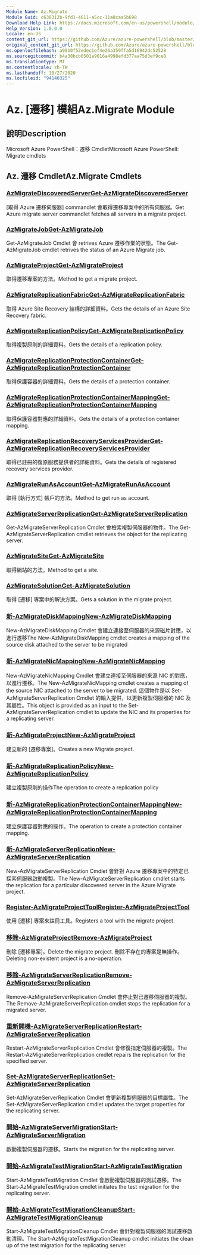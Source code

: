 ```yaml
---
Module Name: Az.Migrate
Module Guid: c638312b-9fd1-4611-a5cc-11a8caa5b698
Download Help Link: https://docs.microsoft.com/en-us/powershell/module/az.migrate
Help Version: 1.0.0.0
Locale: en-US
content_git_url: https://github.com/Azure/azure-powershell/blob/master/src/Migrate/help/Az.Migrate.md
original_content_git_url: https://github.com/Azure/azure-powershell/blob/master/src/Migrate/help/Az.Migrate.md
ms.openlocfilehash: a98b0f52edec1ef4e26a359ffa5d16942dc52528
ms.sourcegitcommit: b4a38bcb0501a9016a4998efd377aa75d3ef9ce8
ms.translationtype: MT
ms.contentlocale: zh-TW
ms.lasthandoff: 10/27/2020
ms.locfileid: "94140325"
---
```

# <span data-ttu-id="ecadf-101">Az. [遷移] 模組</span><span class="sxs-lookup"><span data-stu-id="ecadf-101">Az.Migrate Module</span></span>
## <span data-ttu-id="ecadf-102">說明</span><span class="sxs-lookup"><span data-stu-id="ecadf-102">Description</span></span>
<span data-ttu-id="ecadf-103">Microsoft Azure PowerShell：遷移 Cmdlet</span><span class="sxs-lookup"><span data-stu-id="ecadf-103">Microsoft Azure PowerShell: Migrate cmdlets</span></span>

## <span data-ttu-id="ecadf-104">Az. 遷移 Cmdlet</span><span class="sxs-lookup"><span data-stu-id="ecadf-104">Az.Migrate Cmdlets</span></span>
### [<span data-ttu-id="ecadf-105">AzMigrateDiscoveredServer</span><span class="sxs-lookup"><span data-stu-id="ecadf-105">Get-AzMigrateDiscoveredServer</span></span>](Get-AzMigrateDiscoveredServer.md)
<span data-ttu-id="ecadf-106">[取得 Azure 遷移伺服器] commandlet 會取得遷移專案中的所有伺服器。</span><span class="sxs-lookup"><span data-stu-id="ecadf-106">Get Azure migrate server commandlet fetches all servers in a migrate project.</span></span>

### [<span data-ttu-id="ecadf-107">AzMigrateJob</span><span class="sxs-lookup"><span data-stu-id="ecadf-107">Get-AzMigrateJob</span></span>](Get-AzMigrateJob.md)
<span data-ttu-id="ecadf-108">Get-AzMigrateJob Cmdlet 會 retrives Azure 遷移作業的狀態。</span><span class="sxs-lookup"><span data-stu-id="ecadf-108">The Get-AzMigrateJob cmdlet retrives the status of an Azure Migrate job.</span></span>

### [<span data-ttu-id="ecadf-109">AzMigrateProject</span><span class="sxs-lookup"><span data-stu-id="ecadf-109">Get-AzMigrateProject</span></span>](Get-AzMigrateProject.md)
<span data-ttu-id="ecadf-110">取得遷移專案的方法。</span><span class="sxs-lookup"><span data-stu-id="ecadf-110">Method to get a migrate project.</span></span>

### [<span data-ttu-id="ecadf-111">AzMigrateReplicationFabric</span><span class="sxs-lookup"><span data-stu-id="ecadf-111">Get-AzMigrateReplicationFabric</span></span>](Get-AzMigrateReplicationFabric.md)
<span data-ttu-id="ecadf-112">取得 Azure Site Recovery 結構的詳細資料。</span><span class="sxs-lookup"><span data-stu-id="ecadf-112">Gets the details of an Azure Site Recovery fabric.</span></span>

### [<span data-ttu-id="ecadf-113">AzMigrateReplicationPolicy</span><span class="sxs-lookup"><span data-stu-id="ecadf-113">Get-AzMigrateReplicationPolicy</span></span>](Get-AzMigrateReplicationPolicy.md)
<span data-ttu-id="ecadf-114">取得複製原則的詳細資料。</span><span class="sxs-lookup"><span data-stu-id="ecadf-114">Gets the details of a replication policy.</span></span>

### [<span data-ttu-id="ecadf-115">AzMigrateReplicationProtectionContainer</span><span class="sxs-lookup"><span data-stu-id="ecadf-115">Get-AzMigrateReplicationProtectionContainer</span></span>](Get-AzMigrateReplicationProtectionContainer.md)
<span data-ttu-id="ecadf-116">取得保護容器的詳細資料。</span><span class="sxs-lookup"><span data-stu-id="ecadf-116">Gets the details of a protection container.</span></span>

### [<span data-ttu-id="ecadf-117">AzMigrateReplicationProtectionContainerMapping</span><span class="sxs-lookup"><span data-stu-id="ecadf-117">Get-AzMigrateReplicationProtectionContainerMapping</span></span>](Get-AzMigrateReplicationProtectionContainerMapping.md)
<span data-ttu-id="ecadf-118">取得保護容器對應的詳細資料。</span><span class="sxs-lookup"><span data-stu-id="ecadf-118">Gets the details of a protection container mapping.</span></span>

### [<span data-ttu-id="ecadf-119">AzMigrateReplicationRecoveryServicesProvider</span><span class="sxs-lookup"><span data-stu-id="ecadf-119">Get-AzMigrateReplicationRecoveryServicesProvider</span></span>](Get-AzMigrateReplicationRecoveryServicesProvider.md)
<span data-ttu-id="ecadf-120">取得已註冊的復原服務提供者的詳細資料。</span><span class="sxs-lookup"><span data-stu-id="ecadf-120">Gets the details of registered recovery services provider.</span></span>

### [<span data-ttu-id="ecadf-121">AzMigrateRunAsAccount</span><span class="sxs-lookup"><span data-stu-id="ecadf-121">Get-AzMigrateRunAsAccount</span></span>](Get-AzMigrateRunAsAccount.md)
<span data-ttu-id="ecadf-122">取得 [執行方式] 帳戶的方法。</span><span class="sxs-lookup"><span data-stu-id="ecadf-122">Method to get run as account.</span></span>

### [<span data-ttu-id="ecadf-123">AzMigrateServerReplication</span><span class="sxs-lookup"><span data-stu-id="ecadf-123">Get-AzMigrateServerReplication</span></span>](Get-AzMigrateServerReplication.md)
<span data-ttu-id="ecadf-124">Get-AzMigrateServerReplication Cmdlet 會檢索複製伺服器的物件。</span><span class="sxs-lookup"><span data-stu-id="ecadf-124">The Get-AzMigrateServerReplication cmdlet retrieves the object for the replicating server.</span></span>

### [<span data-ttu-id="ecadf-125">AzMigrateSite</span><span class="sxs-lookup"><span data-stu-id="ecadf-125">Get-AzMigrateSite</span></span>](Get-AzMigrateSite.md)
<span data-ttu-id="ecadf-126">取得網站的方法。</span><span class="sxs-lookup"><span data-stu-id="ecadf-126">Method to get a site.</span></span>

### [<span data-ttu-id="ecadf-127">AzMigrateSolution</span><span class="sxs-lookup"><span data-stu-id="ecadf-127">Get-AzMigrateSolution</span></span>](Get-AzMigrateSolution.md)
<span data-ttu-id="ecadf-128">取得 [遷移] 專案中的解決方案。</span><span class="sxs-lookup"><span data-stu-id="ecadf-128">Gets a solution in the migrate project.</span></span>

### [<span data-ttu-id="ecadf-129">新-AzMigrateDiskMapping</span><span class="sxs-lookup"><span data-stu-id="ecadf-129">New-AzMigrateDiskMapping</span></span>](New-AzMigrateDiskMapping.md)
<span data-ttu-id="ecadf-130">New-AzMigrateDiskMapping Cmdlet 會建立連接至伺服器的來源磁片對應，以進行遷移</span><span class="sxs-lookup"><span data-stu-id="ecadf-130">The New-AzMigrateDiskMapping cmdlet creates a mapping of the source disk attached to the server to be migrated</span></span>

### [<span data-ttu-id="ecadf-131">新-AzMigrateNicMapping</span><span class="sxs-lookup"><span data-stu-id="ecadf-131">New-AzMigrateNicMapping</span></span>](New-AzMigrateNicMapping.md)
<span data-ttu-id="ecadf-132">New-AzMigrateNicMapping Cmdlet 會建立連接至伺服器的來源 NIC 的對應，以進行遷移。</span><span class="sxs-lookup"><span data-stu-id="ecadf-132">The New-AzMigrateNicMapping cmdlet creates a mapping of the source NIC attached to the server to be migrated.</span></span>
<span data-ttu-id="ecadf-133">這個物件是以 Set-AzMigrateServerReplication Cmdlet 的輸入提供，以更新複製伺服器的 NIC 及其屬性。</span><span class="sxs-lookup"><span data-stu-id="ecadf-133">This object is provided as an input to the Set-AzMigrateServerReplication cmdlet to update the NIC and its properties for a replicating server.</span></span>

### [<span data-ttu-id="ecadf-134">新-AzMigrateProject</span><span class="sxs-lookup"><span data-stu-id="ecadf-134">New-AzMigrateProject</span></span>](New-AzMigrateProject.md)
<span data-ttu-id="ecadf-135">建立新的 [遷移專案]。</span><span class="sxs-lookup"><span data-stu-id="ecadf-135">Creates a new Migrate project.</span></span>

### [<span data-ttu-id="ecadf-136">新-AzMigrateReplicationPolicy</span><span class="sxs-lookup"><span data-stu-id="ecadf-136">New-AzMigrateReplicationPolicy</span></span>](New-AzMigrateReplicationPolicy.md)
<span data-ttu-id="ecadf-137">建立複製原則的操作</span><span class="sxs-lookup"><span data-stu-id="ecadf-137">The operation to create a replication policy</span></span>

### [<span data-ttu-id="ecadf-138">新-AzMigrateReplicationProtectionContainerMapping</span><span class="sxs-lookup"><span data-stu-id="ecadf-138">New-AzMigrateReplicationProtectionContainerMapping</span></span>](New-AzMigrateReplicationProtectionContainerMapping.md)
<span data-ttu-id="ecadf-139">建立保護容器對應的操作。</span><span class="sxs-lookup"><span data-stu-id="ecadf-139">The operation to create a protection container mapping.</span></span>

### [<span data-ttu-id="ecadf-140">新-AzMigrateServerReplication</span><span class="sxs-lookup"><span data-stu-id="ecadf-140">New-AzMigrateServerReplication</span></span>](New-AzMigrateServerReplication.md)
<span data-ttu-id="ecadf-141">New-AzMigrateServerReplication Cmdlet 會針對 Azure 遷移專案中的特定已探索伺服器啟動複製。</span><span class="sxs-lookup"><span data-stu-id="ecadf-141">The New-AzMigrateServerReplication cmdlet starts the replication for a particular discovered server in the Azure Migrate project.</span></span>

### [<span data-ttu-id="ecadf-142">Register-AzMigrateProjectTool</span><span class="sxs-lookup"><span data-stu-id="ecadf-142">Register-AzMigrateProjectTool</span></span>](Register-AzMigrateProjectTool.md)
<span data-ttu-id="ecadf-143">使用 [遷移] 專案來註冊工具。</span><span class="sxs-lookup"><span data-stu-id="ecadf-143">Registers a tool with the migrate project.</span></span>

### [<span data-ttu-id="ecadf-144">移除-AzMigrateProject</span><span class="sxs-lookup"><span data-stu-id="ecadf-144">Remove-AzMigrateProject</span></span>](Remove-AzMigrateProject.md)
<span data-ttu-id="ecadf-145">刪除 [遷移專案]。</span><span class="sxs-lookup"><span data-stu-id="ecadf-145">Delete the migrate project.</span></span>
<span data-ttu-id="ecadf-146">刪除不存在的專案是無操作。</span><span class="sxs-lookup"><span data-stu-id="ecadf-146">Deleting non-existent project is a no-operation.</span></span>

### [<span data-ttu-id="ecadf-147">移除-AzMigrateServerReplication</span><span class="sxs-lookup"><span data-stu-id="ecadf-147">Remove-AzMigrateServerReplication</span></span>](Remove-AzMigrateServerReplication.md)
<span data-ttu-id="ecadf-148">Remove-AzMigrateServerReplication Cmdlet 會停止對已遷移伺服器的複製。</span><span class="sxs-lookup"><span data-stu-id="ecadf-148">The Remove-AzMigrateServerReplication cmdlet stops the replication for a migrated server.</span></span>

### [<span data-ttu-id="ecadf-149">重新開機-AzMigrateServerReplication</span><span class="sxs-lookup"><span data-stu-id="ecadf-149">Restart-AzMigrateServerReplication</span></span>](Restart-AzMigrateServerReplication.md)
<span data-ttu-id="ecadf-150">Restart-AzMigrateServerReplication Cmdlet 會修復指定伺服器的複製。</span><span class="sxs-lookup"><span data-stu-id="ecadf-150">The Restart-AzMigrateServerReplication cmdlet repairs the replication for the specified server.</span></span>

### [<span data-ttu-id="ecadf-151">Set-AzMigrateServerReplication</span><span class="sxs-lookup"><span data-stu-id="ecadf-151">Set-AzMigrateServerReplication</span></span>](Set-AzMigrateServerReplication.md)
<span data-ttu-id="ecadf-152">Set-AzMigrateServerReplication Cmdlet 會更新複製伺服器的目標屬性。</span><span class="sxs-lookup"><span data-stu-id="ecadf-152">The Set-AzMigrateServerReplication cmdlet updates the target properties for the replicating server.</span></span>

### [<span data-ttu-id="ecadf-153">開始-AzMigrateServerMigration</span><span class="sxs-lookup"><span data-stu-id="ecadf-153">Start-AzMigrateServerMigration</span></span>](Start-AzMigrateServerMigration.md)
<span data-ttu-id="ecadf-154">啟動複製伺服器的遷移。</span><span class="sxs-lookup"><span data-stu-id="ecadf-154">Starts the migration for the replicating server.</span></span>

### [<span data-ttu-id="ecadf-155">開始-AzMigrateTestMigration</span><span class="sxs-lookup"><span data-stu-id="ecadf-155">Start-AzMigrateTestMigration</span></span>](Start-AzMigrateTestMigration.md)
<span data-ttu-id="ecadf-156">Start-AzMigrateTestMigration Cmdlet 會啟動複製伺服器的測試遷移。</span><span class="sxs-lookup"><span data-stu-id="ecadf-156">The Start-AzMigrateTestMigration cmdlet initiates the test migration for the replicating server.</span></span>

### [<span data-ttu-id="ecadf-157">開始-AzMigrateTestMigrationCleanup</span><span class="sxs-lookup"><span data-stu-id="ecadf-157">Start-AzMigrateTestMigrationCleanup</span></span>](Start-AzMigrateTestMigrationCleanup.md)
<span data-ttu-id="ecadf-158">Start-AzMigrateTestMigrationCleanup Cmdlet 會針對複製伺服器的測試遷移啟動清理。</span><span class="sxs-lookup"><span data-stu-id="ecadf-158">The Start-AzMigrateTestMigrationCleanup cmdlet initiates the clean up of the test migration for the replicating server.</span></span>


